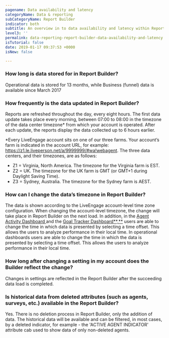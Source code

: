 ```yaml
---
pagename: Data availability and latency
categoryName: Data & reporting
subCategoryName: Report Builder
indicator: both
subtitle: An overview in to data availability and latency within Report Builder
level3: ''
permalink: data-reporting-report-builder-data-availability-and-latency.html
isTutorial: false
date: 2019-01-17 09:37:53 +0000
isNew: false

---
```

### How long is data stored for in Report Builder?

Operational data is stored for 13 months, while Business (funnel) data is available since March 2017

### How frequently is the data updated in Report Builder?

Reports are refreshed throughout the day, every eight hours. The first data update takes place every morning, between 07:00 to 08:00 in the timezone of the data center timezone* from which your account is operated. After each update, the reports display the data collected up to 6 hours earlier.

\*Every LiveEngage account sits on one of our three farms. Your account’s farm is indicated in the account URL, for example: https://z1.le.liveperson.net/a/9999999/#wa!webagent. The three data centers, and their timezones, are as follows:

* Z1 = Virginia, North America. The timezone for the Virginia farm is EST.
* Z2 = UK. The timezone for the UK farm is GMT (or GMT+1 during Daylight Saving Time).
* Z3 = Sydney, Australia. The timezone for the Sydney farm is AEST.

### How can I change the data’s timezone in Report Builder?

The data is shown according to the LiveEngage account-level time zone configuration. When changing the account-level timezone, the change will take place in Report Builder on the next load. In addition, in the [Agent Activity Dashboard ](data-reporting-live-chat-chat-dashboards-agent-activity-dashboard.html)and the [Goal Tracker Dashboard**,**](data-reporting-live-chat-chat-dashboards-goal-tracker-report.html) users are able to change the time in which data is presented by selecting a time offset. This allows the users to analyze performance in their local time. In operational dashboards users are able to change the time in which the data is presented by selecting a time offset. This allows the users to analyze performance in their local time.

### How long after changing a setting in my account does the Builder reflect the change?

Changes in settings are reflected in the Report Builder after the succeeding data load is completed.

### Is historical data from deleted attributes (such as agents, surveys, etc.) available in the Report Builder?

Yes. There is no deletion process in Report Builder, only the addition of data. The historical data will be available and can be filtered, in most cases, by a deleted indicator, for example - the 'ACTIVE AGENT INDICATOR' attribute cab used to show data of only non-deleted agents.